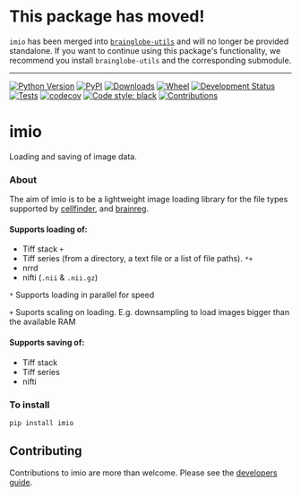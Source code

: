 # This package has moved!

`imio` has been merged into [`brainglobe-utils`](https://github.com/brainglobe/brainglobe-utils) and will no longer be provided standalone.
If you want to continue using this package's functionality, we recommend you install `brainglobe-utils` and the corresponding submodule.

---

[![Python Version](https://img.shields.io/pypi/pyversions/imio.svg)](https://pypi.org/project/imio)
[![PyPI](https://img.shields.io/pypi/v/imio.svg)](https://pypi.org/project/imio)
[![Downloads](https://pepy.tech/badge/imio)](https://pepy.tech/project/imio)
[![Wheel](https://img.shields.io/pypi/wheel/imio.svg)](https://pypi.org/project/imio)
[![Development Status](https://img.shields.io/pypi/status/imio.svg)](https://github.com/brainglobe/imio)
[![Tests](https://img.shields.io/github/actions/workflow/status/brainglobe/imio/test_and_deploy.yml?branch=main)](https://github.com/brainglobe/imio/actions)
[![codecov](https://codecov.io/gh/brainglobe/imio/branch/master/graph/badge.svg?token=M1BXRDJ9V4)](https://codecov.io/gh/brainglobe/imio)
[![Code style: black](https://img.shields.io/badge/code%20style-black-000000.svg)](https://github.com/python/black)
[![Contributions](https://img.shields.io/badge/Contributions-Welcome-brightgreen.svg)](https://github.com/brainglobe/imio)

# imio
Loading and saving of image data.

### About
The aim of imio is to be a lightweight image loading library for the file types
 supported by [cellfinder](https://github.com/brainglobe/cellfinder), and
 [brainreg](https://github.com/brainglobe/brainreg).

#### Supports loading of:
* Tiff stack `+`
* Tiff series (from a directory, a text file or a list of file paths). `*+`
* nrrd
* nifti (`.nii` & `.nii.gz`)

`*` Supports loading in parallel for speed

`+` Suports scaling on loading. E.g. downsampling to load images bigger than the
available RAM

#### Supports saving of:
* Tiff stack
* Tiff series
* nifti

### To install
```bash
pip install imio
```

## Contributing
Contributions to imio are more than welcome. Please see the [developers guide](https://brainglobe.info/developers/index.html).

